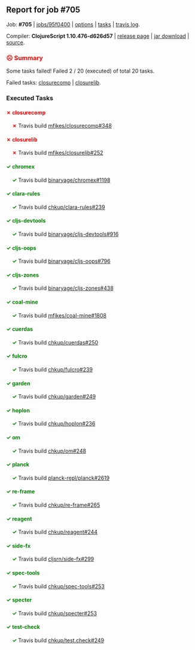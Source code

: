 ## Report for job #705

Job: **#705** | [jobs/95f0400](https://github.com/cljs-oss/canary/commit/95f04002ab66f5a703977774f2e8a703dbf9adec) | [options](options.edn) | [tasks](tasks.edn) | [travis log](https://travis-ci.org/cljs-oss/canary/builds/462375822).

Compiler: **ClojureScript 1.10.476-d626d57** | [release page](https://github.com/cljs-oss/canary/releases/tag/r1.10.476-d626d57) | [jar download](https://github.com/cljs-oss/canary/releases/download/r1.10.476-d626d57/clojurescript-1.10.476-d626d57.jar) | [source](https://github.com/clojure/clojurescript/commit/d626d572b03b0c072fbc7284de5a2a052b6d379d).

### <b style='color:red'>☹ Summary</b>

Some tasks failed! Failed 2 / 20 (executed) of total 20 tasks.

Failed tasks: [closurecomp](#-closurecomp) | [closurelib](#-closurelib).

### Executed Tasks

#### <b style='color:red'>&#x2717; closurecomp</b>
&nbsp;&nbsp;&nbsp;&nbsp;<b style='color:red'>&#x2717;</b> Travis build [mfikes/closurecomp#348](https://travis-ci.org/mfikes/closurecomp/builds/462376265)<br>

#### <b style='color:red'>&#x2717; closurelib</b>
&nbsp;&nbsp;&nbsp;&nbsp;<b style='color:red'>&#x2717;</b> Travis build [mfikes/closurelib#252](https://travis-ci.org/mfikes/closurelib/builds/462376267)<br>

#### <b style='color:green'>&#x2713; chromex</b>
&nbsp;&nbsp;&nbsp;&nbsp;<b style='color:green'>&#x2713;</b> Travis build [binaryage/chromex#1198](https://travis-ci.org/binaryage/chromex/builds/462376253)<br>

#### <b style='color:green'>&#x2713; clara-rules</b>
&nbsp;&nbsp;&nbsp;&nbsp;<b style='color:green'>&#x2713;</b> Travis build [chkup/clara-rules#239](https://travis-ci.org/chkup/clara-rules/builds/462376255)<br>

#### <b style='color:green'>&#x2713; cljs-devtools</b>
&nbsp;&nbsp;&nbsp;&nbsp;<b style='color:green'>&#x2713;</b> Travis build [binaryage/cljs-devtools#916](https://travis-ci.org/binaryage/cljs-devtools/builds/462376257)<br>

#### <b style='color:green'>&#x2713; cljs-oops</b>
&nbsp;&nbsp;&nbsp;&nbsp;<b style='color:green'>&#x2713;</b> Travis build [binaryage/cljs-oops#796](https://travis-ci.org/binaryage/cljs-oops/builds/462376261)<br>

#### <b style='color:green'>&#x2713; cljs-zones</b>
&nbsp;&nbsp;&nbsp;&nbsp;<b style='color:green'>&#x2713;</b> Travis build [binaryage/cljs-zones#438](https://travis-ci.org/binaryage/cljs-zones/builds/462376263)<br>

#### <b style='color:green'>&#x2713; coal-mine</b>
&nbsp;&nbsp;&nbsp;&nbsp;<b style='color:green'>&#x2713;</b> Travis build [mfikes/coal-mine#1808](https://travis-ci.org/mfikes/coal-mine/builds/462376269)<br>

#### <b style='color:green'>&#x2713; cuerdas</b>
&nbsp;&nbsp;&nbsp;&nbsp;<b style='color:green'>&#x2713;</b> Travis build [chkup/cuerdas#250](https://travis-ci.org/chkup/cuerdas/builds/462376275)<br>

#### <b style='color:green'>&#x2713; fulcro</b>
&nbsp;&nbsp;&nbsp;&nbsp;<b style='color:green'>&#x2713;</b> Travis build [chkup/fulcro#239](https://travis-ci.org/chkup/fulcro/builds/462376277)<br>

#### <b style='color:green'>&#x2713; garden</b>
&nbsp;&nbsp;&nbsp;&nbsp;<b style='color:green'>&#x2713;</b> Travis build [chkup/garden#249](https://travis-ci.org/chkup/garden/builds/462376279)<br>

#### <b style='color:green'>&#x2713; hoplon</b>
&nbsp;&nbsp;&nbsp;&nbsp;<b style='color:green'>&#x2713;</b> Travis build [chkup/hoplon#236](https://travis-ci.org/chkup/hoplon/builds/462376281)<br>

#### <b style='color:green'>&#x2713; om</b>
&nbsp;&nbsp;&nbsp;&nbsp;<b style='color:green'>&#x2713;</b> Travis build [chkup/om#248](https://travis-ci.org/chkup/om/builds/462376283)<br>

#### <b style='color:green'>&#x2713; planck</b>
&nbsp;&nbsp;&nbsp;&nbsp;<b style='color:green'>&#x2713;</b> Travis build [planck-repl/planck#2619](https://travis-ci.org/planck-repl/planck/builds/462376345)<br>

#### <b style='color:green'>&#x2713; re-frame</b>
&nbsp;&nbsp;&nbsp;&nbsp;<b style='color:green'>&#x2713;</b> Travis build [chkup/re-frame#265](https://travis-ci.org/chkup/re-frame/builds/462376343)<br>

#### <b style='color:green'>&#x2713; reagent</b>
&nbsp;&nbsp;&nbsp;&nbsp;<b style='color:green'>&#x2713;</b> Travis build [chkup/reagent#244](https://travis-ci.org/chkup/reagent/builds/462376333)<br>

#### <b style='color:green'>&#x2713; side-fx</b>
&nbsp;&nbsp;&nbsp;&nbsp;<b style='color:green'>&#x2713;</b> Travis build [cljsrn/side-fx#299](https://travis-ci.org/cljsrn/side-fx/builds/462376349)<br>

#### <b style='color:green'>&#x2713; spec-tools</b>
&nbsp;&nbsp;&nbsp;&nbsp;<b style='color:green'>&#x2713;</b> Travis build [chkup/spec-tools#253](https://travis-ci.org/chkup/spec-tools/builds/462376355)<br>

#### <b style='color:green'>&#x2713; specter</b>
&nbsp;&nbsp;&nbsp;&nbsp;<b style='color:green'>&#x2713;</b> Travis build [chkup/specter#253](https://travis-ci.org/chkup/specter/builds/462376341)<br>

#### <b style='color:green'>&#x2713; test-check</b>
&nbsp;&nbsp;&nbsp;&nbsp;<b style='color:green'>&#x2713;</b> Travis build [chkup/test.check#249](https://travis-ci.org/chkup/test.check/builds/462376353)<br>